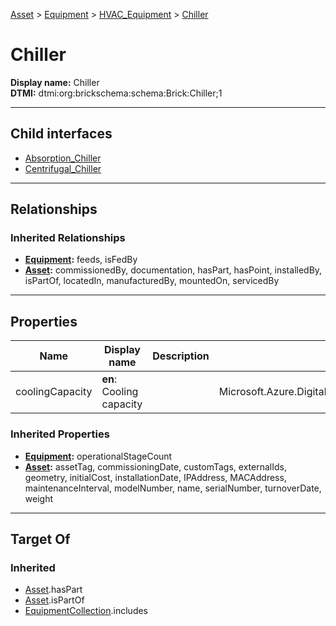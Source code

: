 [Asset](../../../Asset.md) > [Equipment](../../Equipment.md) > [HVAC_Equipment](../HVAC_Equipment.md) > [Chiller](#)
# Chiller

**Display name:** Chiller<br />
**DTMI:** dtmi:org:brickschema:schema:Brick:Chiller;1

---

## Child interfaces
* [Absorption_Chiller](Absorption_Chiller.md)
* [Centrifugal_Chiller](Centrifugal_Chiller.md)

---

## Relationships
### Inherited Relationships
* **[Equipment](../../Equipment.md):** feeds, isFedBy
* **[Asset](../../../Asset.md):** commissionedBy, documentation, hasPart, hasPoint, installedBy, isPartOf, locatedIn, manufacturedBy, mountedOn, servicedBy

---

## Properties
|Name|Display name|Description|Schema|Writable|
|-|-|-|-|-|
|coolingCapacity|**en**: Cooling capacity||Microsoft.Azure.DigitalTwins.Parser.Models.DTObjectInfo|True|
### Inherited Properties
* **[Equipment](../../Equipment.md):** operationalStageCount
* **[Asset](../../../Asset.md):** assetTag, commissioningDate, customTags, externalIds, geometry, initialCost, installationDate, IPAddress, MACAddress, maintenanceInterval, modelNumber, name, serialNumber, turnoverDate, weight

---

## Target Of
### Inherited
* [Asset](../../../Asset.md).hasPart
* [Asset](../../../Asset.md).isPartOf
* [EquipmentCollection](../../../../Collection/AssetCollection/EquipmentCollection/EquipmentCollection.md).includes
